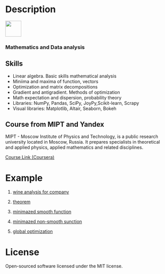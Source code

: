 # Description
<p align="left">
  <img src="https://github.com/bobrokerson/mipt/blob/main/resources/logo.jpeg" width="50" >
</p>

### Mathematics and Data analysis

## Skills
* Linear algebra. Basic skills mathematical analysis
* Miniima and maxima of function, vectors
* Optimization and matrix decompositions
* Gradient and antigradient. Methods of optimization
* Math expectation and dispersion, probability theory
* Libraries: NumPy, Pandas, SciPy, JoyPy,Scikit-learn, Scrapy
* Visual libraries: Matplotlib, Altair, Seaborn, Bokeh


## Course from MIPT and Yandex

MIPT - Moscow Institute of Physics and Technology, is a public research university located in Moscow, Russia. It prepares specialists in theoretical and applied physics, applied mathematics and related disciplines.

[Course Link (Coursera)](https://www.coursera.org/learn/mathematics-and-python)

# Example

1. [wine analysis for company](https://github.com/bobrokerson/mipt/blob/main/notebook/wine.ipynb)

2. [theorem](https://github.com/bobrokerson/mipt/blob/main/assignment/theorem.py)

3. [minimazed smooth function](https://github.com/bobrokerson/mipt/blob/main/assignment/min_smooth_fun.py)

4. [minimazed non-smooth sunction](https://github.com/bobrokerson/mipt/blob/main/assignment/min_nonsmooth_fun.py)

5. [global optimization](https://github.com/bobrokerson/mipt/blob/main/assignment/global_optimization.py)


# License
Open-sourced software licensed under the MIT license.
